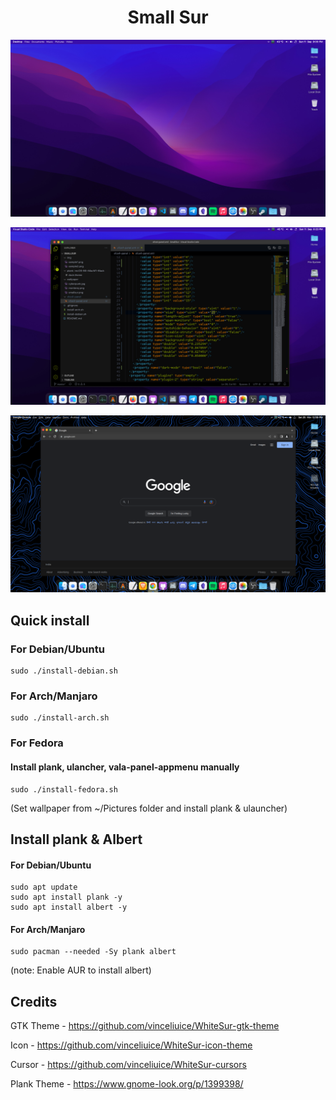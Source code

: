 <h1 align="center"> Small Sur </h1>
<p align="center"> <img src="img/sample1.png"/> </p>
<p align="center"> <img src="img/sample2.png"/> </p>
<p align="center"> <img src="img/sample3.png"/> </p>


## Quick install 
### For Debian/Ubuntu
```
sudo ./install-debian.sh
``` 

### For Arch/Manjaro
```
sudo ./install-arch.sh
```
### For Fedora
#### Install plank, ulancher, vala-panel-appmenu manually
```
sudo ./install-fedora.sh
```

(Set wallpaper from ~/Pictures folder and install plank & ulauncher)

## Install plank & Albert
#### For Debian/Ubuntu
```
sudo apt update
sudo apt install plank -y
sudo apt install albert -y
```
#### For Arch/Manjaro
```
sudo pacman --needed -Sy plank albert
```
(note: Enable AUR to install albert)


## Credits 
GTK Theme - https://github.com/vinceliuice/WhiteSur-gtk-theme

Icon - https://github.com/vinceliuice/WhiteSur-icon-theme 

Cursor - https://github.com/vinceliuice/WhiteSur-cursors

Plank Theme - https://www.gnome-look.org/p/1399398/
